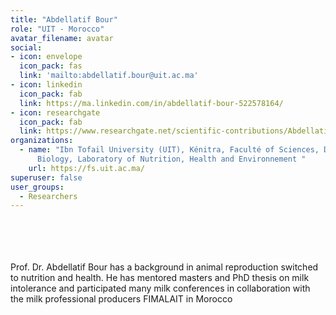 ```yaml
---
title: "Abdellatif Bour"
role: "UIT - Morocco"
avatar_filename: avatar
social:
- icon: envelope
  icon_pack: fas
  link: 'mailto:abdellatif.bour@uit.ac.ma'
- icon: linkedin
  icon_pack: fab
  link: https://ma.linkedin.com/in/abdellatif-bour-522578164/
- icon: researchgate
  icon_pack: fab
  link: https://www.researchgate.net/scientific-contributions/Abdellatif-Bour-2120899894
organizations:
  - name: "Ibn Tofail University (UIT), Kénitra, Faculté of Sciences, Department of
      Biology, Laboratory of Nutrition, Health and Environnement "
    url: https://fs.uit.ac.ma/
superuser: false
user_groups:
  - Researchers
---
```

<br />
<br />
<br />
<br />
Prof. Dr. Abdellatif Bour has a background in animal reproduction switched to nutrition and health. He has mentored masters and PhD thesis on milk intolerance and participated many milk conferences in collaboration with the milk professional producers FIMALAIT in Morocco
